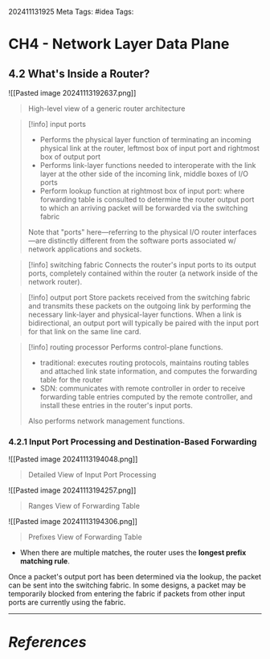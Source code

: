 202411131925
Meta Tags: #idea 
Tags:

# CH4 - Network Layer Data Plane

## 4.2 What's Inside a Router?

![[Pasted image 20241113192637.png]]
> High-level view of a generic router architecture

>[!info] input ports
>- Performs the physical layer function of terminating an incoming physical link at the router, leftmost box of input port and rightmost box of output port
>- Performs link-layer functions needed to interoperate with the link layer at the other side of the incoming link, middle boxes of I/O ports
>- Perform lookup function at rightmost box of input port: where forwarding table is consulted to determine the router output port to which an arriving packet will be forwarded via the switching fabric
>
>Note that "ports" here—referring to the physical I/O router interfaces—are distinctly different from the software ports associated w/ network applications and sockets.

>[!info] switching fabric
>Connects the router's input ports to its output ports, completely contained within the router (a network inside of the network router).

>[!info] output port
>Store packets received from the switching fabric and transmits these packets on the outgoing link by performing the necessary link-layer and physical-layer functions. When a link is bidirectional, an output port will typically be paired with the input port for that link on the same line card.

>[!info] routing processor
>Performs control-plane functions.
>
>- traditional: executes routing protocols, maintains routing tables and attached link state information, and computes the forwarding table for the router
>- SDN: communicates with remote controller in order to receive forwarding table entries computed by the remote controller, and install these entries in the router's input ports.
>  
>  Also performs network management functions.

### 4.2.1 Input Port Processing and Destination-Based Forwarding

![[Pasted image 20241113194048.png]]
> Detailed View of Input Port Processing

![[Pasted image 20241113194257.png]]
>Ranges View of Forwarding Table

![[Pasted image 20241113194306.png]]
>Prefixes View of Forwarding Table

- When there are multiple matches, the router uses the **longest prefix matching rule**.

Once a packet's output port has been determined via the lookup, the packet can be sent into the switching fabric. In some designs, a packet may be temporarily blocked from entering the fabric if packets from other input ports are currently using the fabric.

---
# *References*